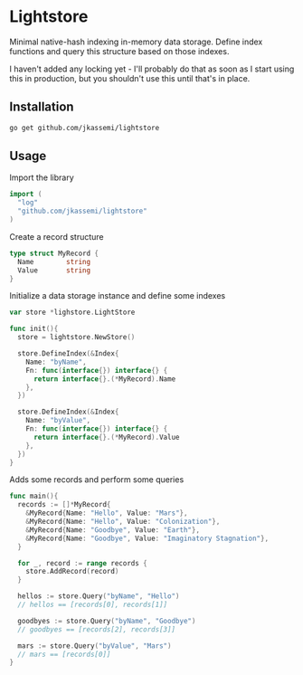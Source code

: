 # Lightstore

Minimal native-hash indexing in-memory data storage. Define index functions and
query this structure based on those indexes. 

I haven't added any locking yet - I'll probably do that as soon as I start using
this in production, but you shouldn't use this until that's in place.

## Installation

```bash
go get github.com/jkassemi/lightstore
```

## Usage

Import the library

```go
import (
  "log"
  "github.com/jkassemi/lightstore"
)
```

Create a record structure

```go
type struct MyRecord {
  Name        string
  Value       string
}
```

Initialize a data storage instance and define some indexes 

```go
var store *lighstore.LightStore

func init(){
  store = lightstore.NewStore()

  store.DefineIndex(&Index{
    Name: "byName",
    Fn: func(interface{}) interface{} {
      return interface{}.(*MyRecord).Name
    },
  })

  store.DefineIndex(&Index{
    Name: "byValue",
    Fn: func(interface{}) interface{} {
      return interface{}.(*MyRecord).Value
    },
  })
}
```

Adds some records and perform some queries

```go
func main(){
  records := []*MyRecord{
    &MyRecord{Name: "Hello", Value: "Mars"},
    &MyRecord{Name: "Hello", Value: "Colonization"},
    &MyRecord{Name: "Goodbye", Value: "Earth"},
    &MyRecord{Name: "Goodbye", Value: "Imaginatory Stagnation"},
  }

  for _, record := range records {
    store.AddRecord(record)
  }

  hellos := store.Query("byName", "Hello")
  // hellos == [records[0], records[1]] 

  goodbyes := store.Query("byName", "Goodbye")
  // goodbyes == [records[2], records[3]]

  mars := store.Query("byValue", "Mars")
  // mars == [records[0]]
}
```
